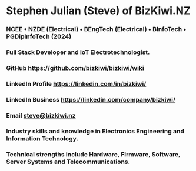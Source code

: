 # Stephen Julian (Steve) of BizKiwi.NZ
### NCEE • NZDE (Electrical) • BEngTech (Electrical) • BInfoTech • PGDipInfoTech (2024) ###
### Full Stack Developer and IoT Electrotechnologist. ####
### GitHub https://github.com/bizkiwi/bizkiwi/wiki ###
### LinkedIn Profile https://linkedin.com/in/bizkiwi/ ###
### LinkedIn Business https://linkedin.com/company/bizkiwi/ ###
### Email steve@bizkiwi.nz ###
### Industry skills and knowledge in Electronics Engineering and Information Technology. ###
### Technical strengths include Hardware, Firmware, Software, Server Systems and Telecommunications. ###

####  ####
####  ####
              



